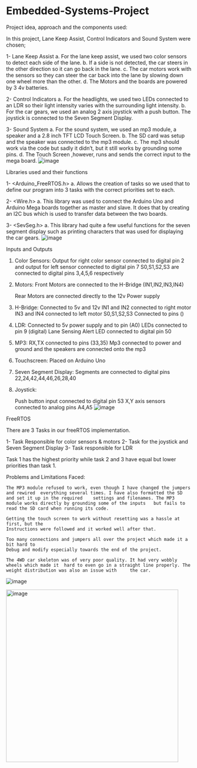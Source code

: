 # Embedded-Systems-Project

Project idea, approach and the components used:

In this project, Lane Keep Assist, Control Indicators and Sound System were chosen;

1-	Lane Keep Assist
a.	For the lane keep assist, we used two color sensors to detect each side of the lane.
      b.	If a side is not detected, the car steers in the other direction so it can go back in the lane.
      c.	The car motors work with the sensors so they can steer the car back into the lane by slowing down one wheel more than the other.
      d.	The Motors and the boards are powered by 3 4v batteries.

2-	Control Indicators
      a.	For the headlights, we used two LEDs connected to an LDR so their light intensity varies with the surrounding light intensity.
      b.	For the car gears, we used an analog 2 axis joystick with a push button. The joystick is connected to the Seven Segment Display.

3-	Sound System
      a.	For the sound system, we used an mp3 module, a speaker and a 2.8 inch TFT LCD Touch Screen.
      b.	The SD card was setup and the speaker was connected to the mp3 module.
      c.	The mp3 should work via the code but sadly it didn’t, but it still works by grounding some pins.
      d.	The Touch Screen ,however, runs and sends the correct input to the mega board.
![image](https://user-images.githubusercontent.com/74051160/230374678-a04b8e9f-471d-4573-988a-ad9822120f36.png)



Libraries used and their functions

1-	<Arduino_FreeRTOS.h>
    a.	Allows the creation of tasks so we used that to define our program into 3 tasks with the correct priorities set to each.

2-	<Wire.h>
    a.	This library was used to connect the Arduino Uno and Arduino Mega boards together as master and slave. It does that by creating an I2C bus which is used to transfer data between the two boards.

3-	<SevSeg.h>
    a.	This library had quite a few useful functions for the seven segment display such as printing characters that was used for displaying the car gears.
![image](https://user-images.githubusercontent.com/74051160/230375105-3d2a8737-bfe0-4fb9-a5d3-4d90ca87ce21.png)




Inputs and Outputs

1.	Color Sensors: Output for right color sensor connected to digital pin 2 and 	output for left sensor connected to digital pin 7
	S0,S1,S2,S3 are connected to digital pins 3,4,5,6 respectively

2.	Motors: Front Motors are connected to the H-Bridge (IN1,IN2,IN3,IN4)
		
	Rear Motors are connected directly to the 12v Power supply

3.	H-Bridge: Connected to 5v and 12v
	  IN1 and IN2 connected to right motor
	  IN3 and IN4 connected to left motor
	  S0,S1,S2,S3 Connected to pins ()

4.	LDR: Connected to 5v power supply and to pin (A0)
    LEDs connected to pin 9 (digital)
    Lane Sensing Alert LED connected to digital pin 50

5.	MP3: RX,TX connected to pins (33,35)
	Mp3 connected to power and ground and the speakers are 	connected onto the mp3

6.	Touchscreen: Placed on Arduino Uno

7.	Seven Segment Display: 
			Segments are connected to digital pins 22,24,42,44,46,26,28,40
	
8.	Joystick:
	
	Push button input connected to digital pin 53
	X,Y axis sensors connected to analog pins A4,A5
![image](https://user-images.githubusercontent.com/74051160/230375409-608e8893-cc91-464b-a17a-d844ab085e48.png)




FreeRTOS

There are 3 Tasks in our freeRTOS implementation.

1-	Task Responsible for color sensors & motors
2-	Task for the joystick and Seven Segment Display
3-	Task responsible for LDR
	
Task 1 has the highest priority while task 2 and 3 have equal but lower 			priorities than task 1.



Problems and Limitations Faced:

	The MP3 module refused to work, even though I have changed the jumpers and rewired 	everything several times. I have also formatted the SD and set it up in the required 	settings and filenames. The MP3 module works directly by grounding some of the inputs 	but fails to read the SD card when running its code.

	Getting the touch screen to work without resetting was a hassle at first, but the 
	Instructions were followed and it worked well after that.

	Too many connections and jumpers all over the project which made it a bit hard to 
	Debug and modify especially towards the end of the project.

	The 4WD car skeleton was of very poor quality. It had very wobbly wheels which made it 	hard to even go in a straight line properly. The weight distribution was also an issue with 	the car.
![image](https://user-images.githubusercontent.com/74051160/230375725-d4cd910d-2a6b-4f26-a525-0b314564e175.png)





<img width="468" alt="image" src="https://user-images.githubusercontent.com/74051160/230376018-283af765-c0e1-4810-b382-5841907ce4f2.png">
